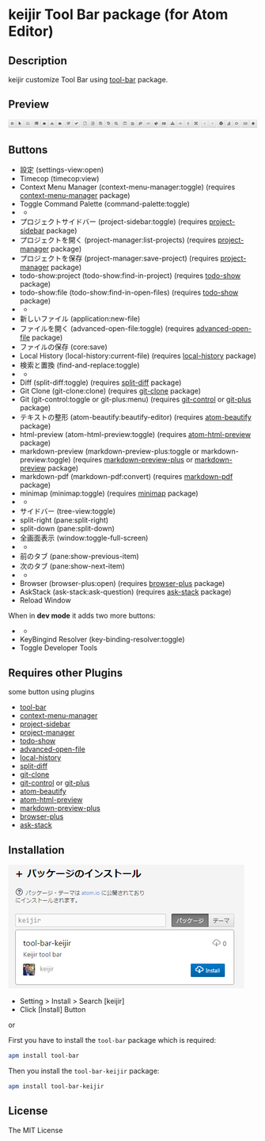 # keijir Tool Bar package (for Atom Editor)

## Description
keijir customize Tool Bar using [tool-bar](https://atom.io/packages/tool-bar) package.

## Preview
![Screenshot](https://github.com/keijir/atom-tool-bar-keijir/raw/master/screenshot.png)

## Buttons
* 設定 (settings-view:open)
* Timecop (timecop:view)
* Context Menu Manager (context-menu-manager:toggle) (requires [context-menu-manager](https://atom.io/packages/context-menu-manager) package)
* Toggle Command Palette (command-palette:toggle)
* -
* プロジェクトサイドバー (project-sidebar:toggle) (requires [project-sidebar](https://atom.io/packages/project-sidebar) package)
* プロジェクトを開く (project-manager:list-projects) (requires [project-manager](https://atom.io/packages/project-manager) package)
* プロジェクトを保存 (project-manager:save-project) (requires [project-manager](https://atom.io/packages/project-manager) package)
* todo-show:project (todo-show:find-in-project) (requires [todo-show](https://atom.io/packages/todo-show) package)
* todo-show:file (todo-show:find-in-open-files) (requires [todo-show](https://atom.io/packages/todo-show) package)
* -
* 新しいファイル (application:new-file)
* ファイルを開く (advanced-open-file:toggle) (requires [advanced-open-file](https://atom.io/packages/advanced-open-file) package)
* ファイルの保存 (core:save)
* Local History (local-history:current-file) (requires [local-history](https://atom.io/packages/local-history) package)
* 検索と置換 (find-and-replace:toggle)
* -
* Diff (split-diff:toggle) (requires [split-diff](https://atom.io/packages/split-diff) package)
* Git Clone (git-clone:clone) (requires [git-clone](https://atom.io/packages/git-clone) package)
* Git (git-control:toggle or git-plus:menu) (requires [git-control](https://atom.io/packages/git-control) or [git-plus](https://atom.io/packages/git-plus) package)
* テキストの整形 (atom-beautify:beautify-editor) (requires [atom-beautify](https://atom.io/packages/atom-beautify) package)
* html-preview (atom-html-preview:toggle) (requires [atom-html-preview](https://atom.io/packages/atom-html-preview) package)
* markdown-preview (markdown-preview-plus:toggle or markdown-preview:toggle) (requires [markdown-preview-plus](https://atom.io/packages/markdown-preview-plus) or [markdown-preview](https://atom.io/packages/markdown-preview) package)
* markdown-pdf (markdown-pdf:convert) (requires [markdown-pdf](https://atom.io/packages/markdown-pdf) package)
* minimap (minimap:toggle) (requires [minimap](https://atom.io/packages/minimap) package)
* -
* サイドバー (tree-view:toggle)
* split-right (pane:split-right)
* split-down (pane:split-down)
* 全画面表示 (window:toggle-full-screen)
* -
* 前のタブ (pane:show-previous-item)
* 次のタブ (pane:show-next-item)
* -
* Browser (browser-plus:open) (requires [browser-plus](https://atom.io/packages/browser-plus) package)
* AskStack (ask-stack:ask-question) (requires [ask-stack](https://atom.io/packages/ask-stack) package)
* Reload Window

When in **dev mode** it adds two more buttons:
* -
* KeyBingind Resolver (key-binding-resolver:toggle)
* Toggle Developer Tools

## Requires other Plugins
some button using plugins
* [tool-bar](https://atom.io/packages/tool-bar)
* [context-menu-manager](https://atom.io/packages/context-menu-manager)
* [project-sidebar](https://atom.io/packages/project-sidebar)
* [project-manager](https://atom.io/packages/project-manager)
* [todo-show](https://atom.io/packages/todo-show)
* [advanced-open-file](https://atom.io/packages/advanced-open-file)
* [local-history](https://atom.io/packages/local-history)
* [split-diff](https://atom.io/packages/split-diff)
* [git-clone](https://atom.io/packages/git-clone)
* [git-control](https://atom.io/packages/git-control) or [git-plus](https://atom.io/packages/git-plus)
* [atom-beautify](https://atom.io/packages/atom-beautify)
* [atom-html-preview](https://atom.io/packages/atom-html-preview)
* [markdown-preview-plus](https://atom.io/packages/markdown-preview-plus)
* [browser-plus](https://atom.io/packages/browser-plus)
* [ask-stack](https://atom.io/packages/ask-stack)

## Installation
![Screenshot](https://github.com/keijir/atom-tool-bar-keijir/raw/master/install.png)

* Setting > Install > Search [keijir]
* Click [Install] Button


or


First you have to install the `tool-bar` package which is required:

```bash
apm install tool-bar
```

Then you install the `tool-bar-keijir` package:

```bash
apm install tool-bar-keijir
```

## License
The MIT License
